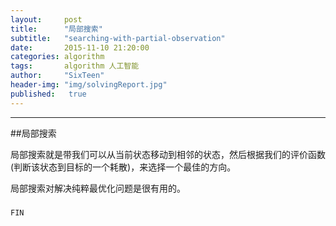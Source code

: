 ```yaml
---
layout:     post
title:      "局部搜索"
subtitle:   "searching-with-partial-observation"
date:       2015-11-10 21:20:00
categories: algorithm
tags:       algorithm 人工智能
author:     "SixTeen"
header-img: "img/solvingReport.jpg"
published:   true
---
```




----


##局部搜索

局部搜索就是带我们可以从当前状态移动到相邻的状态，然后根据我们的评价函数(判断该状态到目标的一个耗散)，来选择一个最佳的方向。

局部搜索对解决纯粹最优化问题是很有用的。


###



    FIN